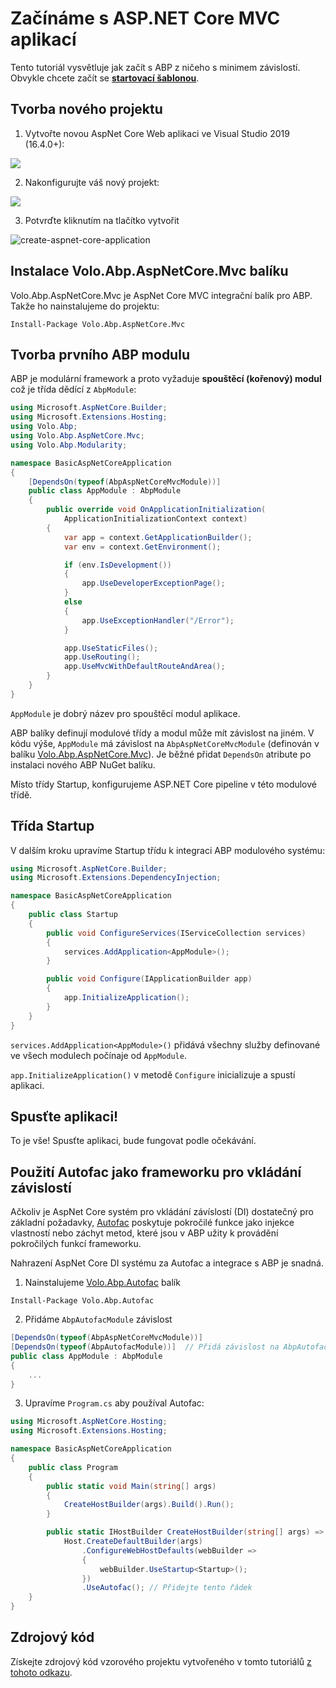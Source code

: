 ﻿# Začínáme s ASP.NET Core MVC aplikací

Tento tutoriál vysvětluje jak začít s ABP z ničeho s minimem závislostí. Obvykle chcete začít se **[startovací šablonou](https://abp.io/Templates)**.

## Tvorba nového projektu

1. Vytvořte novou AspNet Core Web aplikaci ve Visual Studio 2019 (16.4.0+):

![](images/create-new-aspnet-core-application-v2.png)

2. Nakonfigurujte váš nový projekt:

![](images/select-empty-web-application-v2.png)

3. Potvrďte kliknutím na tlačítko vytvořit

![create-aspnet-core-application](images/create-aspnet-core-application.png)

## Instalace Volo.Abp.AspNetCore.Mvc balíku

Volo.Abp.AspNetCore.Mvc je AspNet Core MVC integrační balík pro ABP. Takže ho nainstalujeme do projektu:

````
Install-Package Volo.Abp.AspNetCore.Mvc
````

## Tvorba prvního ABP modulu

ABP je modulární framework a proto vyžaduje **spouštěcí (kořenový) modul** což je třída dědící z ``AbpModule``:

````C#
using Microsoft.AspNetCore.Builder;
using Microsoft.Extensions.Hosting;
using Volo.Abp;
using Volo.Abp.AspNetCore.Mvc;
using Volo.Abp.Modularity;

namespace BasicAspNetCoreApplication
{
    [DependsOn(typeof(AbpAspNetCoreMvcModule))]
    public class AppModule : AbpModule
    {
        public override void OnApplicationInitialization(
            ApplicationInitializationContext context)
        {
            var app = context.GetApplicationBuilder();
            var env = context.GetEnvironment();

            if (env.IsDevelopment())
            {
                app.UseDeveloperExceptionPage();
            }
            else
            {
                app.UseExceptionHandler("/Error");
            }

            app.UseStaticFiles();
            app.UseRouting();
            app.UseMvcWithDefaultRouteAndArea();
        }
    }
}
````

``AppModule`` je dobrý název pro spouštěcí modul aplikace.

ABP balíky definují modulové třídy a modul může mít závislost na jiném. V kódu výše, ``AppModule`` má závislost na ``AbpAspNetCoreMvcModule`` (definován v balíku [Volo.Abp.AspNetCore.Mvc](https://www.nuget.org/packages/Volo.Abp.AspNetCore.Mvc)). Je běžné přidat ``DependsOn`` atribute po instalaci nového ABP NuGet balíku.

Místo třídy Startup, konfigurujeme ASP.NET Core pipeline v této modulové třídě.

## Třída Startup

V dalším kroku upravíme Startup třídu k integraci ABP modulového systému:

````C#
using Microsoft.AspNetCore.Builder;
using Microsoft.Extensions.DependencyInjection;

namespace BasicAspNetCoreApplication
{
    public class Startup
    {
        public void ConfigureServices(IServiceCollection services)
        {
            services.AddApplication<AppModule>();
        }

        public void Configure(IApplicationBuilder app)
        {
            app.InitializeApplication();
        }
    }
}
````

``services.AddApplication<AppModule>()`` přidává všechny služby definované ve všech modulech počínaje od ``AppModule``.

``app.InitializeApplication()`` v metodě ``Configure`` inicializuje a spustí aplikaci.

## Spusťte aplikaci!

To je vše! Spusťte aplikaci, bude fungovat podle očekávání.

## Použití Autofac jako frameworku pro vkládání závislostí

Ačkoliv je AspNet Core systém pro vkládání závíslostí (DI) dostatečný pro základní požadavky, [Autofac](https://autofac.org/) poskytuje pokročilé funkce jako injekce vlastností nebo záchyt metod, které jsou v ABP užity k provádění pokročilých funkcí frameworku.

Nahrazení AspNet Core DI systému za Autofac a integrace s ABP je snadná.

1. Nainstalujeme [Volo.Abp.Autofac](https://www.nuget.org/packages/Volo.Abp.Autofac) balík

````
Install-Package Volo.Abp.Autofac
````

2. Přidáme ``AbpAutofacModule`` závislost

````C#
[DependsOn(typeof(AbpAspNetCoreMvcModule))]
[DependsOn(typeof(AbpAutofacModule))]  // Přidá závislost na AbpAutofacModule
public class AppModule : AbpModule
{
    ...
}
````

3. Upravíme `Program.cs` aby používal Autofac:

````csharp
using Microsoft.AspNetCore.Hosting;
using Microsoft.Extensions.Hosting;

namespace BasicAspNetCoreApplication
{
    public class Program
    {
        public static void Main(string[] args)
        {
            CreateHostBuilder(args).Build().Run();
        }

        public static IHostBuilder CreateHostBuilder(string[] args) =>
            Host.CreateDefaultBuilder(args)
                .ConfigureWebHostDefaults(webBuilder =>
                {
                    webBuilder.UseStartup<Startup>();
                })
                .UseAutofac(); // Přidejte tento řádek
    }
}
````

## Zdrojový kód

Získejte zdrojový kód vzorového projektu vytvořeného v tomto tutoriálů [z tohoto odkazu](https://github.com/abpframework/abp/tree/master/samples/BasicAspNetCoreApplication).

